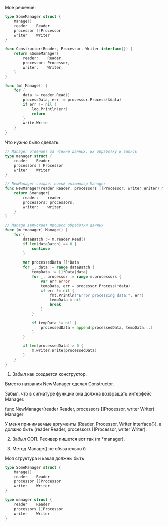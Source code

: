 Мое решение:
``` go
type SomeManager struct {
    Manage()
    reader    Reader
    processor []Processor
    writer    Writer
}

func Constructor(Reader, Processor, Writer interface{}) {
    return &SomeManager{
        reader:    Reader,
        processor: Processor,
        writer:    Writer,
    }
}

func (m) Manage() {
    for {
        data := reader.Read()
        processData, err := processor.Process(&data)
        if err != nil {
            log.Println(err)
            return
        }
        write.Write
    }
}
```

Что нужно было сделать:

``` go
// Manager отвечает за чтение данных, их обработку и запись
type manager struct {
	reader    Reader
	processors []Processor
	writer    Writer
}

// NewManager создает новый экземпляр Manager
func NewManager(reader Reader, processors []Processor, writer Writer) Manager {
	return &manager{
		reader:    reader,
		processors: processors,
		writer:    writer,
	}
}

// Manage запускает процесс обработки данных
func (m *manager) Manage() {
	for {
		dataBatch := m.reader.Read()
		if len(dataBatch) == 0 {
			continue
		}

		var processedData []*Data
		for _, data := range dataBatch {
			tempData := []*Data{data}
			for _, processor := range m.processors {
				var err error
				tempData, err = processor.Process(*data)
				if err != nil {
					fmt.Println("Error processing data:", err)
					tempData = nil
					break
				}
			}

			if tempData != nil {
				processedData = append(processedData, tempData...)
			}
		}

		if len(processedData) > 0 {
			m.writer.Write(processedData)
		}
	}
}
```

1) Забыл как создается конструктор. 

Вместо названия NewManager сделал Constructor.

Забыл, что в сигнатуре функции она должна возвращать интерфейс Manager.

func NewManager(reader Reader, processors []Processor, writer Writer) Manager

У меня принимаемые аргументы (Reader, Processor, Writer interface{}),
а должно быть (reader Reader, processors []Processor, writer Writer).

2) Забыл ООП.
Ресивер пишется вот так (m *manager).

3) Метод Manage() не обязательно б

Моя структура и какая должны быть
``` go
type SomeManager struct {
    Manage()
    reader    Reader
    processor []Processor
    writer    Writer
}
```
``` go
type manager struct {
	reader    Reader
	processors []Processor
	writer    Writer
}
```